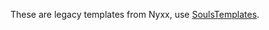 These are legacy templates from Nyxx, use [SoulsTemplates][st].

[st]: https://github.com/JKAnderson/SoulsTemplates
